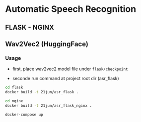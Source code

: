 # Automatic Speech Recognition 
## FLASK - NGINX
## Wav2Vec2 (HuggingFace)


### Usage

* first, place wav2vec2 model file under `flask/checkpoint`

* seconde run command at project root dir (asr_flask)

```sh
cd flask
docker build -t 21jun/asr_flask .
```

```sh
cd nginx
docker build -t 21jun/asr_flask_nginx .
```

```sh
docker-compose up
```